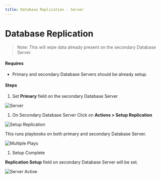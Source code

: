 ```yaml
---
title: Database Replication - Server
---
```


# Database Replication

> Note: This will wipe data already present on the secondary Database Server.

#### Requires
- Primary and secondary Database Servers should be already setup.

#### Steps

1. Set **Primary** field on the secondary Database Server

 ![Server](/assets/cloud/images/internal/servers/database-replication/primary-set.png)

1. On Secondary Database Server Click on **Actions > Setup Replication**

 ![Setup Replication](/assets/cloud/images/internal/servers/database-replication/database-server-actions.png)

 This runs playbooks on both primary and secondary Database Server.

 ![Multiple Plays](/assets/cloud/images/internal/servers/database-replication/multiple-plays.png)


1. Setup Complete

 **Replication Setup** field on secondary Database Server will be set.

 ![Server Active](/assets/cloud/images/internal/servers/database-replication/replication-complete.png)
